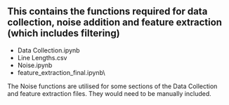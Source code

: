 ## This contains the functions required for data collection, noise addition and feature extraction (which includes filtering)
- Data Collection.ipynb
- Line Lengths.csv
- Noise.ipynb
- feature_extraction_final.ipynb\\

The Noise functions are utilised for some sections of the Data Collection and feature extraction files. They would need to be manually included.
